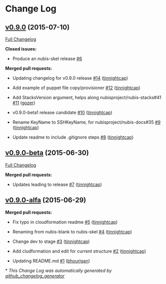 # Change Log

## [v0.9.0](https://github.com/nubisproject/nubis-skel/tree/v0.9.0) (2015-07-10)

[Full Changelog](https://github.com/nubisproject/nubis-skel/compare/v0.9.0-beta...v0.9.0)

**Closed issues:**

- Produce an nubis-skel release [\#6](https://github.com/Nubisproject/nubis-skel/issues/6)

**Merged pull requests:**

- Updating changelog for v0.9.0 release [\#14](https://github.com/Nubisproject/nubis-skel/pull/14) ([tinnightcap](https://github.com/tinnightcap))

- Add example of puppet file copy/provisioner [\#12](https://github.com/Nubisproject/nubis-skel/pull/12) ([tinnightcap](https://github.com/tinnightcap))

- Add StacksVersion argument, helps along nubisproject/nubis-stacks\#41 [\#11](https://github.com/Nubisproject/nubis-skel/pull/11) ([gozer](https://github.com/gozer))

- v0.9.0-beta1 release candidate [\#10](https://github.com/Nubisproject/nubis-skel/pull/10) ([tinnightcap](https://github.com/tinnightcap))

- Rename KeyName to SSHKeyName, for nubisproject/nubis-docs\#35 [\#9](https://github.com/Nubisproject/nubis-skel/pull/9) ([tinnightcap](https://github.com/tinnightcap))

- Update readme to include .gitignore steps [\#8](https://github.com/Nubisproject/nubis-skel/pull/8) ([tinnightcap](https://github.com/tinnightcap))

## [v0.9.0-beta](https://github.com/nubisproject/nubis-skel/tree/v0.9.0-beta) (2015-06-30)

[Full Changelog](https://github.com/nubisproject/nubis-skel/compare/v0.9.0-alfa...v0.9.0-beta)

**Merged pull requests:**

- Updates leading to release [\#7](https://github.com/Nubisproject/nubis-skel/pull/7) ([tinnightcap](https://github.com/tinnightcap))

## [v0.9.0-alfa](https://github.com/nubisproject/nubis-skel/tree/v0.9.0-alfa) (2015-06-29)

**Merged pull requests:**

- Fix typo in cloudformation readme [\#5](https://github.com/Nubisproject/nubis-skel/pull/5) ([tinnightcap](https://github.com/tinnightcap))

- Renaming from nubis-blank to nubis-skel [\#4](https://github.com/Nubisproject/nubis-skel/pull/4) ([tinnightcap](https://github.com/tinnightcap))

- Change dev to stage [\#3](https://github.com/Nubisproject/nubis-skel/pull/3) ([tinnightcap](https://github.com/tinnightcap))

- Add cludformation and edit for current structure [\#2](https://github.com/Nubisproject/nubis-skel/pull/2) ([tinnightcap](https://github.com/tinnightcap))

- Updating README.md [\#1](https://github.com/Nubisproject/nubis-skel/pull/1) ([bhourigan](https://github.com/bhourigan))



\* *This Change Log was automatically generated by [github_changelog_generator](https://github.com/skywinder/Github-Changelog-Generator)*
